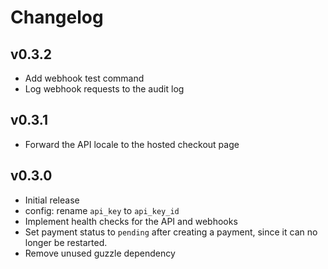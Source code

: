 # Changelog

## v0.3.2

* Add webhook test command
* Log webhook requests to the audit log

## v0.3.1

* Forward the API locale to the hosted checkout page

## v0.3.0

* Initial release
* config: rename `api_key` to `api_key_id`
* Implement health checks for the API and webhooks
* Set payment status to `pending` after creating a payment, since it can
  no longer be restarted.
* Remove unused guzzle dependency